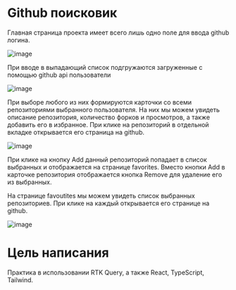 # Github поисковик

Главная страница проекта имеет всего лишь одно поле для ввода github логина. 

![image](https://user-images.githubusercontent.com/108275492/212666651-ea97bc07-af31-43f1-925c-6a15e36a16bd.png)

При вводе в выпадающий список подгружаются загруженные с помощью github api пользователи

![image](https://user-images.githubusercontent.com/108275492/212665872-521d0e6d-92ee-4999-9227-1ee78d36a4aa.png)

При выборе любого из них формируются карточки со всеми репозиториями выбранного пользователя. На них мы можем увидеть описание репозитория, количество форков и просмотров, а также добавить его в избранное. При клике на репозиторий в отдельной вкладке открывается его страница на github.

![image](https://user-images.githubusercontent.com/108275492/212666173-17bb7e89-5153-4c90-a99f-ac9f978e0023.png)

При клике на кнопку Add данный репозиторий попадает в список выбранных и отображается на странице favorites. Вместо кнопки Add в карточке репозитория отображается кнопка Remove для удаление его из выбранных.

На странице favoutites мы можем увидеть список выбранных репозиториев. При клике на каждый открывается его странице на github.

![image](https://user-images.githubusercontent.com/108275492/212667118-defa0d83-fe83-483f-b813-e0e60ddbcec4.png)

# Цель написания

Практика в использовании RTK Query, а также React, TypeScript, Tailwind.


